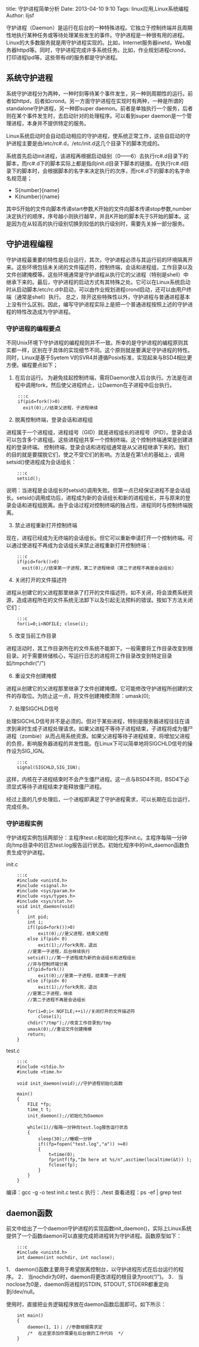 title: 守护进程简单分析 
Date: 2013-04-10 9:10 
Tags: linux应用,Linux系统编程 
Author: lijsf

守护进程（Daemon）是运行在后台的一种特殊进程。它独立于控制终端并且周期性地执行某种任务或等待处理某些发生的事件。守护进程是一种很有用的进程。Linux的大多数服务就是用守护进程实现的。比如，Internet服务器inetd，Web服务器httpd等。同时，守护进程完成许多系统任务。比如，作业规划进程crond，打印进程lpd等。这些带有d的服务都是守护进程。

## 系统守护进程

系统守护进程分为两种，一种时刻等待某个事件发生，另一种则周期性的运行。前者如httpd，后者如crond。另一方面守护进程在实现时有两种，一种是所谓的standalone守护进程，另一种即super daemon。前者是单独执行一个服务，后者则在某个事件发生时，去启动针对的处理程序。可以看到super daemon是一个管理进程，本身并不提供特定的服务。

Linux系统启动时会自动启动相应的守护进程，使系统正常工作，这些自启动的守护进程主要是由/etc/rc#.d，/etc/init.d这几个目录下的脚本完成的。

系统首先启动init进程，该进程再根据启动级别（0——6）去执行rc#.d目录下的脚本，而rc#.d下的脚本实际上都是指向init.d目录下脚本的链接。在执行rc#.d目录下的脚本时，会根据脚本的名字来决定执行的次序，而rc#.d下的脚本的名字命名规范是；

 + S{number}{name}
 + K{number}{name}

 其中S开始的文件向脚本传递start参数,K开始的文件向脚本传递stop参数,number决定执行的顺序，序号越小则执行越早，并且K开始的脚本先于S开始的脚本。这是因为在从较高的执行级别切换到较低的执行级别时，需要先关掉一部分服务。

## 守护进程编程

守护进程最重要的特性是后台运行，其次，守护进程必须与其运行前的环境隔离开来。这些环境包括未关闭的文件描述符，控制终端，会话和进程组，工作目录以及文件创建掩模等。这些环境通常是守护进程从执行它的父进程（特别是shell）中继承下来的。最后，守护进程的启动方式有其特殊之处。它可以在Linux系统启动时从启动脚本/etc/rc.d中启动，可以由作业规划进程crond启动，还可以由用户终端（通常是shell）执行。 
总之，除开这些特殊性以外，守护进程与普通进程基本上没有什么区别。因此，编写守护进程实际上是把一个普通进程按照上述的守护进程的特性改造成为守护进程。

### 守护进程的编程要点 

不同Unix环境下守护进程的编程规则并不一致。所幸的是守护进程的编程原则其实都一样，区别在于具体的实现细节不同。这个原则就是要满足守护进程的特性。同时，Linux是基于Syetem V的SVR4并遵循Posix标准，实现起来与BSD4相比更方便。编程要点如下； 

1. 在后台运行。 
为避免挂起控制终端，需将Daemon放入后台执行。方法是在进程中调用fork，然后使父进程终止，让Daemon在子进程中后台执行。

        :::c 
        if(pid=fork()>0) 
          exit(0);//结束父进程，子进程继续 

2. 脱离控制终端，登录会话和进程组 

进程属于一个进程组，进程组号（GID）就是进程组长的进程号（PID）。登录会话可以包含多个进程组。这些进程组共享一个控制终端。这个控制终端通常是创建进程的登录终端。
控制终端，登录会话和进程组通常是从父进程继承下来的。我们的目的就是要摆脱它们，使之不受它们的影响。方法是在第1点的基础上，调用setsid()使进程成为会话组长： 

        :::c
        setsid(); 

说明：当进程是会话组长时setsid()调用失败。但第一点已经保证进程不是会话组长。setsid()调用成功后，进程成为新的会话组长和新的进程组长，并与原来的登录会话和进程组脱离。由于会话过程对控制终端的独占性，进程同时与控制终端脱离。 

3. 禁止进程重新打开控制终端 

现在，进程已经成为无终端的会话组长。但它可以重新申请打开一个控制终端。可以通过使进程不再成为会话组长来禁止进程重新打开控制终端： 

        :::c
        if(pid=fork()>0) 
          exit(0);//结束第一子进程，第二子进程继续（第二子进程不再是会话组长） 

4. 关闭打开的文件描述符 

进程从创建它的父进程那里继承了打开的文件描述符。如不关闭，将会浪费系统资源，造成进程所在的文件系统无法卸下以及引起无法预料的错误。按如下方法关闭它们： 

        :::c
        for(i=0;i<NOFILE; close(i); 

5. 改变当前工作目录 

进程活动时，其工作目录所在的文件系统不能卸下。一般需要将工作目录改变到根目录。对于需要转储核心，写运行日志的进程将工作目录改变到特定目录如/tmpchdir("/") 

6. 重设文件创建掩模 

进程从创建它的父进程那里继承了文件创建掩模。它可能修改守护进程所创建的文件的存取位。为防止这一点，将文件创建掩模清除：umask(0); 

7. 处理SIGCHLD信号 

处理SIGCHLD信号并不是必须的。但对于某些进程，特别是服务器进程往往在请求到来时生成子进程处理请求。如果父进程不等待子进程结束，子进程将成为僵尸进程（zombie）从而占用系统资源。如果父进程等待子进程结束，将增加父进程的负担，影响服务器进程的并发性能。在Linux下可以简单地将SIGCHLD信号的操作设为SIG_IGN。 

        :::c
        signal(SIGCHLD,SIG_IGN); 

这样，内核在子进程结束时不会产生僵尸进程。这一点与BSD4不同，BSD4下必须显式等待子进程结束才能释放僵尸进程。 

经过上面的几步处理后，一个进程即满足了守护进程需求，可以长期在后台运行，完成任务。

### 守护进程实例 

守护进程实例包括两部分：主程序test.c和初始化程序init.c。主程序每隔一分钟向/tmp目录中的日志test.log报告运行状态。初始化程序中的init_daemon函数负责生成守护进程。

init.c

        :::c
        #include <unistd.h>
        #include <signal.h>
        #include <sys/param.h>
        #include <sys/types.h>
        #include <sys/stat.h>
        void init_daemon(void)
        {
            int pid;
            int i;
            if((pid=fork())>0)
                exit(0);//是父进程，结束父进程
            else if(pid< 0)
                exit(1);//fork失败，退出
            //是第一子进程，后台继续执行
            setsid();//第一子进程成为新的会话组长和进程组长
            //并与控制终端分离
            if(pid=fork())
                exit(0);//是第一子进程，结束第一子进程
            else if(pid< 0)
                exit(1);//fork失败，退出
            //是第二子进程，继续
            //第二子进程不再是会话组长

            for(i=0;i< NOFILE;++i)//关闭打开的文件描述符
                close(i);
            chdir("/tmp");//改变工作目录到/tmp
            umask(0);//重设文件创建掩模
            return;
        }

test.c

        :::c
        #include <stdio.h>
        #include <time.h>

        void init_daemon(void);//守护进程初始化函数

        main()
        {
            FILE *fp;
            time_t t;
            init_daemon();//初始化为Daemon

            while(1)//每隔一分钟向test.log报告运行状态
            {
                sleep(30);//睡眠一分钟
                if((fp=fopen("test.log","a")) >=0)
                {
                    t=time(0);
                    fprintf(fp,"Im here at %s/n",asctime(localtime(&t)) );
                    fclose(fp);
                }
            }
        }

 
编译：gcc -g -o test init.c test.c 
执行：./test 
查看进程：ps -ef | grep test

## daemon函数

前文中给出了一个daemon守护进程的实现函数init_daemon()，实际上Linux系统提供了一个函数daemon可以直接完成把进程转为守护进程。函数原型如下：

        :::c
        #include <unistd.h>
        int daemon(int nochdir, int noclose);

1． daemon()函数主要用于希望脱离控制台，以守护进程形式在后台运行的程序。
2． 当nochdir为0时，daemon将更改进程的根目录为root(“/”)。
3． 当noclose为0是，daemon将进程的STDIN, STDOUT, STDERR都重定向到/dev/null。

使用时，直接把业务逻辑程序放在daemon函数后面即可。如下所示：

        int main()
        {
            daemon(1, 1)； //参数根据需求定
            /*  在这里添加你需要在后台做的工作代码  */
        }